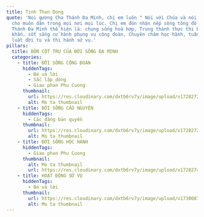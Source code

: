 ```yaml
---
title: Tinh Than Dong
quote: 'Noi gương Cha Thánh Đa Minh, chị em luôn " Nói với Chúa và nói về Chúa"
  cho muôn dân trong mọi nơi mọi lúc. Chị em đón nhận nếp sống tông đồ đã được
  Thánh Đa Minh thể hiện là: chung sống hoà hợp, Trung thành thực thi ba lời
  khấn, sốt sắng cử hành phụng vụ cộng đoàn, Chuyên chăm học hành, tuân giữ kỷ
  luật đời tu và thi hành sứ vụ.'
pillars:
  title: BỐN CỘT TRỤ CỦA ĐỜI SỐNG ĐA MINH
  categories:
    - title: ĐỜI SỐNG CỘNG ĐOÀN
      hiddenTags:
        - Bé và lời
        - Sắc lập dòng
        - Giao phan Phu Cuong
      thumbnail:
        url: https://res.cloudinary.com/dxtb6rv7y/image/upload/v1728272561/DSCF8597_n1hntd.jpg
        alt: Mo ta thumbnail
    - title: ĐỜI SỐNG CẦU NGUYỆN
      hiddenTags:
        - Các đấng bản quyền
      thumbnail:
        url: https://res.cloudinary.com/dxtb6rv7y/image/upload/v1728272561/8T9A9118_aetk1g.jpg
        alt: Mo ta thumbnail
    - title: ĐỜI SỐNG HỌC HÀNH
      hiddenTags:
        - Giao phan Phu Cuong
      thumbnail:
        alt: Mo ta thumbnail
        url: https://res.cloudinary.com/dxtb6rv7y/image/upload/v1728274122/IMG_8170_gwkzhx.jpg
    - title: HOẠT ĐỘNG SỨ VỤ
      hiddenTags:
        - Bé và lời
      thumbnail:
        url: https://res.cloudinary.com/dxtb6rv7y/image/upload/v1730087566/hoat_dong_su_vu_n6gcca.jpg
        alt: Mo ta thumbnail
---
```

